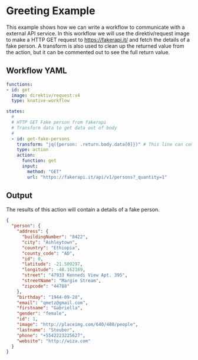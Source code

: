 <!-- ORDER=1 -->
# Greeting Example

This example shows how we can write a workflow to communicate with a external API service. In this workflow we will use the direktiv/request image to make a HTTP GET request to https://fakerapi.it/ and fetch the details of a fake person. A transform is also used to clean up the returned value from the action, but it can be commented out to see the full return value.

## Workflow YAML

```yaml
functions:
- id: get
  image: direktiv/request:v4
  type: knative-workflow

states:
  #
  # HTTP GET Fake person from fakerapi
  # Transform data to get data out of body
  #
  - id: get-fake-persons
    transform: "jq({person: .return.body.data[0]})" # This line can commented out to see complete action return
    type: action
    action:
      function: get
      input: 
        method: "GET"
        url: "https://fakerapi.it/api/v1/persons?_quantity=1"
```

## Output

The results of this action will contain a details of a fake person.

```json
{
  "person": {
    "address": {
      "buildingNumber": "8422",
      "city": "Ashleytown",
      "country": "Ethiopia",
      "county_code": "AD",
      "id": 0,
      "latitude": -21.509297,
      "longitude": -48.162169,
      "street": "47933 Kennedi View Apt. 395",
      "streetName": "Margie Stream",
      "zipcode": "44788"
    },
    "birthday": "1944-09-28",
    "email": "qmetz@gmail.com",
    "firstname": "Gabriella",
    "gender": "female",
    "id": 1,
    "image": "http://placeimg.com/640/480/people",
    "lastname": "Steuber",
    "phone": "+5542223225627",
    "website": "http://wiza.com"
  }
}
```

